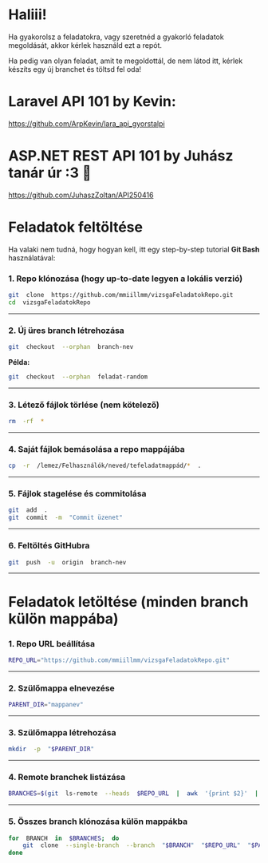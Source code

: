 
#  Haliii!



Ha gyakorolsz a feladatokra, vagy szeretnéd a gyakorló feladatok megoldását, akkor kérlek használd ezt a repót.

Ha pedig van olyan feladat, amit te megoldottál, de nem látod itt, kérlek készíts egy új branchet és töltsd fel oda!

#  Laravel API 101 by Kevin:

https://github.com/ArpKevin/lara_api_gyorstalpi  

#  ASP.NET REST API 101 by Juhász tanár úr :3 🦆

https://github.com/JuhaszZoltan/API250416

#  Feladatok feltöltése

Ha valaki nem tudná, hogy hogyan kell, itt egy step-by-step tutorial **Git Bash** használatával:
  
###  1. Repo klónozása (hogy up-to-date legyen a lokális verzió)
  
```bash
git  clone  https://github.com/mmiillmm/vizsgaFeladatokRepo.git
cd  vizsgaFeladatokRepo
```
  
---
  
###  2. Új üres branch létrehozása
  
```bash
git  checkout  --orphan  branch-nev
```
  
**Példa:**
  
```bash
git  checkout  --orphan  feladat-random
```
  
---
  
###  3. Létező fájlok törlése (nem kötelező)
  
```bash
rm  -rf  *
```
  
---
  
###  4. Saját fájlok bemásolása a repo mappájába
  
```bash
cp  -r  /lemez/Felhasználók/neved/tefeladatmappád/*  .
```
  
---
  
###  5. Fájlok stagelése és commitolása
  
```bash
git  add  .
git  commit  -m  "Commit üzenet"
```
  
---

###  6. Feltöltés GitHubra

```bash
git  push  -u  origin  branch-nev
```

---

# Feladatok letöltése (minden branch külön mappába)

###  1. Repo URL beállítása

```bash
REPO_URL="https://github.com/mmiillmm/vizsgaFeladatokRepo.git"
```

---

###  2. Szülőmappa elnevezése

```bash
PARENT_DIR="mappanev"
```

---

###  3. Szülőmappa létrehozása

```bash
mkdir  -p  "$PARENT_DIR"
```

---

###  4. Remote branchek listázása

```bash
BRANCHES=$(git  ls-remote  --heads  $REPO_URL  |  awk  '{print $2}'  |  sed  's|refs/heads/||')
```

---

###  5. Összes branch klónozása külön mappákba

  

```bash
for  BRANCH  in  $BRANCHES;  do
	git  clone  --single-branch  --branch  "$BRANCH"  "$REPO_URL"  "$PARENT_DIR/$BRANCH"
done
```
